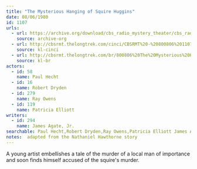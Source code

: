 ```yaml
---
title: "The Mysterious Hanging of Squire Huggins"
date: 08/06/1980
id: 1107
urls: 
  - url: https://archive.org/download/cbs_radio_mystery_theater/cbs_radio_mystery_theater-1101-1150.zip/cbs_radio_mystery_theater-1101-1150%2Fcbsrmt_1107_the_mysterious_hanging_of_squire_huggins.mp3
    source: archive-org
  - url: http://cbsrmt.thelongtrek.com/cinci/CBSRMT%20-%20800806%201107%20The%20Mysterious%20Hanging%20of%20Squire%20Huggins%20(rr%20801120)_cinci.mp3
    source: kl-cinci
  - url: http://cbsrmt.thelongtrek.com/br/800806%20The%20Mysterious%20Hanging%20Of%20Squire%20Huggins-wndb.mp3
    source: kl-br
actors:  
  - id: 58
    name: Paul Hecht  
  - id: 16
    name: Robert Dryden  
  - id: 279
    name: Ray Owens  
  - id: 119
    name: Patricia Elliott
writers:  
  - id: 294
    name: James Agate, Jr.
searchable: Paul Hecht,Robert Dryden,Ray Owens,Patricia Elliott James Agate, Jr.
notes:  adapted from the Nathaniel Hawthorne story
---
```

A young artist embellishes a tale of the murder of a local man of importance and soon finds himself accused of the squire's murder.